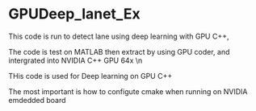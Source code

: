 # GPUDeep_lanet_Ex
This code is run to detect lane using deep learning with GPU C++,

The code is test on MATLAB then extract by using GPU coder, and intergrated into NVIDIA C++ GPU 64x \n

THis code is used for Deep learning on GPU C++

The most important is how to configute cmake when running on NVIDIA emdedded board
